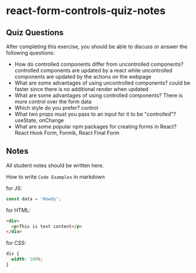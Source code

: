 # react-form-controls-quiz-notes

## Quiz Questions

After completing this exercise, you should be able to discuss or answer the following questions:

- How do controlled components differ from uncontrolled components?
  controlled components are updated by a react while uncontrolled components are updated by the actions on the webpage
- What are some advantages of using uncontrolled components?
  could be faster since there is no additional render when updated
- What are some advantages of using controlled components?
  There is more control over the form data
- Which style do you prefer?
  control
- What two props must you pass to an input for it to be "controlled"?
  useState, onChange
- What are some popular npm packages for creating forms in React?
  React Hook Form, Formik, React Final Form

## Notes

All student notes should be written here.

How to write `Code Examples` in markdown

for JS:

```javascript
const data = 'Howdy';
```

for HTML:

```html
<div>
  <p>This is text content</p>
</div>
```

for CSS:

```css
div {
  width: 100%;
}
```
